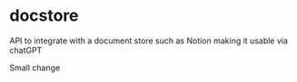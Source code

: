 # docstore
API to integrate with a document store such as Notion making it usable via chatGPT

Small change